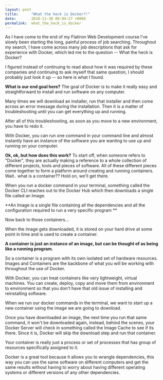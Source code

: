```yaml
---
layout: post
title:      "What the heck is Docker?!"
date:       2018-11-30 00:04:27 +0000
permalink:  what_the_heck_is_docker
---
```



As I have come to the end of my Flatiron Web Development course I've slowly been starting the long, painful process of job searching. Throughout my search, I have come across many job descriptions that ask for experience with Docker, which led me to the question -- What the heck is Docker?

I figured instead of continuing to read about how it was required by these companies and continuing to ask myself that same question, I should probably just look it up -- so here is what I found. 

**What is our end goal here?**
 The goal of Docker is to make it really easy and straightforward to install and run software on any computer. 
 
 Many times we will download an installer, run that installer and then come across an error message during the installation. Then it is a matter of troubleshooting until you can get everything up and running. 
 
After all of this troubleshooting, as soon as you move to a new environment, you have to redo it. 

With Docker, you can run one command in your command line and almost instantly have an instance of the software you are wanting to use up and running on your computer. 

**Ok, ok, but how does this work?**
To start off, when someone refers to "Docker", they are actually making a reference to a whole collection of different projects, tools and pieces of software. All of these different pieces come together to form a platform around creating and running containers.
Wait.. what is a container?? Hold on, we'll get there.  

When you run a docker command in your terminal, something called the Docker CLI reaches out to the Docker Hub which then downloads a single file called an Image. 

**An Image is a single file containing all the dependencies and all the configuration required to run a very specific program
**

Now back to those containers... 

When the image gets downloaded, it is stored on your hard drive at some point in time and is used to create a container.

**A container is just an instance of an image, but can be thought of as being like a running program.**

So a container is a program with its own isolated set of hardware resources. Images and Containers are the backbone of what you will be working with throughout the use of Docker. 

With Docker, you can treat containers like very lightweight, virtual machines. You can create, deploy, copy and move them from environment to environment so that you don't have that old issue of installing and reinstalling software. 

When we run our docker commands in the terminal, we want to start up a new container using the image we are going to download.

Once you have downloaded an image, the next time you run that same command, it won't be downloaded again, instead, behind the scenes, your Docker Server will check in something called the Image Cache to see if its there. Since it is, Docker will skip the download step and run that container. 

Your container is really just a process or set of processes that has group of resources specifically assigned to it. 

Docker is a great tool because it allows you to wrangle dependencies, this way you can use the same software on different computers and get the same results without having to worry about having different operating systems or different versions of any other dependencies. 

